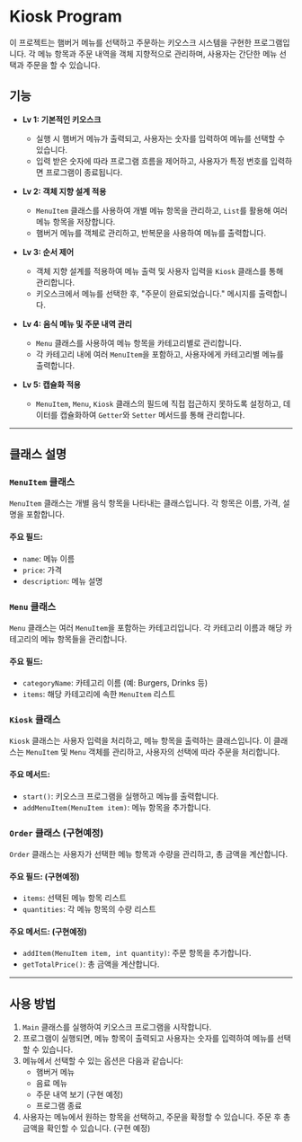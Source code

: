 # Kiosk Program

이 프로젝트는 햄버거 메뉴를 선택하고 주문하는 키오스크 시스템을 구현한 프로그램입니다. 각 메뉴 항목과 주문 내역을 객체 지향적으로 관리하며, 사용자는 간단한 메뉴 선택과 주문을 할 수 있습니다.

## 기능

- **Lv 1: 기본적인 키오스크**  
  - 실행 시 햄버거 메뉴가 출력되고, 사용자는 숫자를 입력하여 메뉴를 선택할 수 있습니다.  
  - 입력 받은 숫자에 따라 프로그램 흐름을 제어하고, 사용자가 특정 번호를 입력하면 프로그램이 종료됩니다.

- **Lv 2: 객체 지향 설계 적용**  
  - `MenuItem` 클래스를 사용하여 개별 메뉴 항목을 관리하고, `List`를 활용해 여러 메뉴 항목을 저장합니다.  
  - 햄버거 메뉴를 객체로 관리하고, 반복문을 사용하여 메뉴를 출력합니다.

- **Lv 3: 순서 제어**  
  - 객체 지향 설계를 적용하여 메뉴 출력 및 사용자 입력을 `Kiosk` 클래스를 통해 관리합니다.  
  - 키오스크에서 메뉴를 선택한 후, "주문이 완료되었습니다." 메시지를 출력합니다.

- **Lv 4: 음식 메뉴 및 주문 내역 관리**  
  - `Menu` 클래스를 사용하여 메뉴 항목을 카테고리별로 관리합니다.  
  - 각 카테고리 내에 여러 `MenuItem`을 포함하고, 사용자에게 카테고리별 메뉴를 출력합니다.

- **Lv 5: 캡슐화 적용**  
  - `MenuItem`, `Menu`, `Kiosk` 클래스의 필드에 직접 접근하지 못하도록 설정하고, 데이터를 캡슐화하여 `Getter`와 `Setter` 메서드를 통해 관리합니다.
---
## 클래스 설명

### `MenuItem` 클래스
`MenuItem` 클래스는 개별 음식 항목을 나타내는 클래스입니다. 각 항목은 이름, 가격, 설명을 포함합니다.  

#### 주요 필드:
- `name`: 메뉴 이름
- `price`: 가격
- `description`: 메뉴 설명

### `Menu` 클래스
`Menu` 클래스는 여러 `MenuItem`을 포함하는 카테고리입니다. 각 카테고리 이름과 해당 카테고리의 메뉴 항목들을 관리합니다.

#### 주요 필드:
- `categoryName`: 카테고리 이름 (예: Burgers, Drinks 등)
- `items`: 해당 카테고리에 속한 `MenuItem` 리스트

### `Kiosk` 클래스
`Kiosk` 클래스는 사용자 입력을 처리하고, 메뉴 항목을 출력하는 클래스입니다. 이 클래스는 `MenuItem` 및 `Menu` 객체를 관리하고, 사용자의 선택에 따라 주문을 처리합니다.

#### 주요 메서드:
- `start()`: 키오스크 프로그램을 실행하고 메뉴를 출력합니다.
- `addMenuItem(MenuItem item)`: 메뉴 항목을 추가합니다.

### `Order` 클래스 (구현예정)
`Order` 클래스는 사용자가 선택한 메뉴 항목과 수량을 관리하고, 총 금액을 계산합니다.

#### 주요 필드: (구현예정)
- `items`: 선택된 메뉴 항목 리스트
- `quantities`: 각 메뉴 항목의 수량 리스트

#### 주요 메서드: (구현예정)
- `addItem(MenuItem item, int quantity)`: 주문 항목을 추가합니다.
- `getTotalPrice()`: 총 금액을 계산합니다.
---
## 사용 방법

1. `Main` 클래스를 실행하여 키오스크 프로그램을 시작합니다.
2. 프로그램이 실행되면, 메뉴 항목이 출력되고 사용자는 숫자를 입력하여 메뉴를 선택할 수 있습니다.
3. 메뉴에서 선택할 수 있는 옵션은 다음과 같습니다:
   - 햄버거 메뉴
   - 음료 메뉴
   - 주문 내역 보기 (구현 예정)
   - 프로그램 종료
4. 사용자는 메뉴에서 원하는 항목을 선택하고, 주문을 확정할 수 있습니다. 주문 후 총 금액을 확인할 수 있습니다. (구현 예정)


